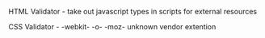 HTML Validator - take out javascript types in scripts for external resources



CSS Validator - -webkit-  -o- -moz- unknown vendor extention